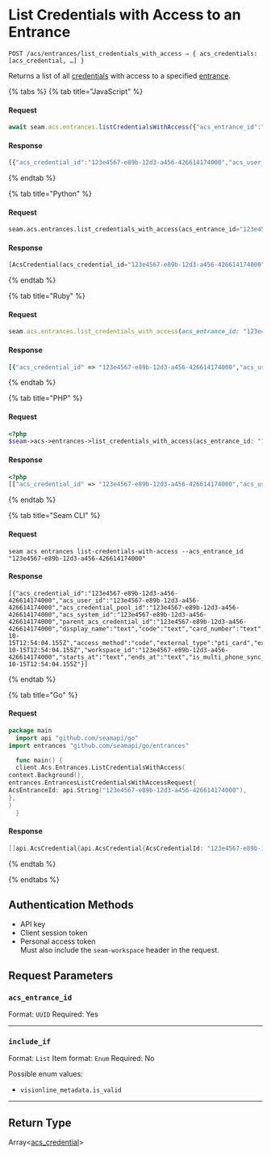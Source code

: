 # List Credentials with Access to an Entrance

```
POST /acs/entrances/list_credentials_with_access ⇒ { acs_credentials: [acs_credential, …] }
```

Returns a list of all [credentials](../../../capability-guides/access-systems/managing-credentials.md) with access to a specified [entrance](../../../capability-guides/access-systems/retrieving-entrance-details.md).

{% tabs %}
{% tab title="JavaScript" %}
#### Request

```javascript
await seam.acs.entrances.listCredentialsWithAccess({"acs_entrance_id":"123e4567-e89b-12d3-a456-426614174000"})
```

#### Response

```javascript
[{"acs_credential_id":"123e4567-e89b-12d3-a456-426614174000","acs_user_id":"123e4567-e89b-12d3-a456-426614174000","acs_credential_pool_id":"123e4567-e89b-12d3-a456-426614174000","acs_system_id":"123e4567-e89b-12d3-a456-426614174000","parent_acs_credential_id":"123e4567-e89b-12d3-a456-426614174000","display_name":"text","code":"text","card_number":"text","is_issued":false,"issued_at":"2024-10-15T12:54:04.155Z","access_method":"code","external_type":"pti_card","external_type_display_name":"text","created_at":"2024-10-15T12:54:04.155Z","workspace_id":"123e4567-e89b-12d3-a456-426614174000","starts_at":"text","ends_at":"text","is_multi_phone_sync_credential":false,"is_latest_desired_state_synced_with_provider":false,"latest_desired_state_synced_with_provider_at":"2024-10-15T12:54:04.155Z"}]
```
{% endtab %}

{% tab title="Python" %}
#### Request

```python
seam.acs.entrances.list_credentials_with_access(acs_entrance_id="123e4567-e89b-12d3-a456-426614174000")
```

#### Response

```python
[AcsCredential(acs_credential_id="123e4567-e89b-12d3-a456-426614174000", acs_user_id="123e4567-e89b-12d3-a456-426614174000", acs_credential_pool_id="123e4567-e89b-12d3-a456-426614174000", acs_system_id="123e4567-e89b-12d3-a456-426614174000", parent_acs_credential_id="123e4567-e89b-12d3-a456-426614174000", display_name="text", code="text", card_number="text", is_issued=false, issued_at="2024-10-15T12:54:04.155Z", access_method="code", external_type="pti_card", external_type_display_name="text", created_at="2024-10-15T12:54:04.155Z", workspace_id="123e4567-e89b-12d3-a456-426614174000", starts_at="text", ends_at="text", is_multi_phone_sync_credential=false, is_latest_desired_state_synced_with_provider=false, latest_desired_state_synced_with_provider_at="2024-10-15T12:54:04.155Z")]
```
{% endtab %}

{% tab title="Ruby" %}
#### Request

```ruby
seam.acs.entrances.list_credentials_with_access(acs_entrance_id: "123e4567-e89b-12d3-a456-426614174000")
```

#### Response

```ruby
[{"acs_credential_id" => "123e4567-e89b-12d3-a456-426614174000","acs_user_id" => "123e4567-e89b-12d3-a456-426614174000","acs_credential_pool_id" => "123e4567-e89b-12d3-a456-426614174000","acs_system_id" => "123e4567-e89b-12d3-a456-426614174000","parent_acs_credential_id" => "123e4567-e89b-12d3-a456-426614174000","display_name" => "text","code" => "text","card_number" => "text","is_issued" => false,"issued_at" => "2024-10-15T12:54:04.155Z","access_method" => "code","external_type" => "pti_card","external_type_display_name" => "text","created_at" => "2024-10-15T12:54:04.155Z","workspace_id" => "123e4567-e89b-12d3-a456-426614174000","starts_at" => "text","ends_at" => "text","is_multi_phone_sync_credential" => false,"is_latest_desired_state_synced_with_provider" => false,"latest_desired_state_synced_with_provider_at" => "2024-10-15T12:54:04.155Z"}]
```
{% endtab %}

{% tab title="PHP" %}
#### Request

```php
<?php
$seam->acs->entrances->list_credentials_with_access(acs_entrance_id: "123e4567-e89b-12d3-a456-426614174000")
```

#### Response

```php
<?php
[["acs_credential_id" => "123e4567-e89b-12d3-a456-426614174000","acs_user_id" => "123e4567-e89b-12d3-a456-426614174000","acs_credential_pool_id" => "123e4567-e89b-12d3-a456-426614174000","acs_system_id" => "123e4567-e89b-12d3-a456-426614174000","parent_acs_credential_id" => "123e4567-e89b-12d3-a456-426614174000","display_name" => "text","code" => "text","card_number" => "text","is_issued" => false,"issued_at" => "2024-10-15T12:54:04.155Z","access_method" => "code","external_type" => "pti_card","external_type_display_name" => "text","created_at" => "2024-10-15T12:54:04.155Z","workspace_id" => "123e4567-e89b-12d3-a456-426614174000","starts_at" => "text","ends_at" => "text","is_multi_phone_sync_credential" => false,"is_latest_desired_state_synced_with_provider" => false,"latest_desired_state_synced_with_provider_at" => "2024-10-15T12:54:04.155Z"]]
```
{% endtab %}

{% tab title="Seam CLI" %}
#### Request

```seam_cli
seam acs entrances list-credentials-with-access --acs_entrance_id "123e4567-e89b-12d3-a456-426614174000"
```

#### Response

```seam_cli
[{"acs_credential_id":"123e4567-e89b-12d3-a456-426614174000","acs_user_id":"123e4567-e89b-12d3-a456-426614174000","acs_credential_pool_id":"123e4567-e89b-12d3-a456-426614174000","acs_system_id":"123e4567-e89b-12d3-a456-426614174000","parent_acs_credential_id":"123e4567-e89b-12d3-a456-426614174000","display_name":"text","code":"text","card_number":"text","is_issued":false,"issued_at":"2024-10-15T12:54:04.155Z","access_method":"code","external_type":"pti_card","external_type_display_name":"text","created_at":"2024-10-15T12:54:04.155Z","workspace_id":"123e4567-e89b-12d3-a456-426614174000","starts_at":"text","ends_at":"text","is_multi_phone_sync_credential":false,"is_latest_desired_state_synced_with_provider":false,"latest_desired_state_synced_with_provider_at":"2024-10-15T12:54:04.155Z"}]
```
{% endtab %}

{% tab title="Go" %}
#### Request

```go
package main
  import api "github.com/seamapi/go"
import entrances "github.com/seamapi/go/entrances"

  func main() {
  client.Acs.Entrances.ListCredentialsWithAccess(
context.Background(),
entrances.EntrancesListCredentialsWithAccessRequest{
AcsEntranceId: api.String("123e4567-e89b-12d3-a456-426614174000"),
},
)
  }
```

#### Response

```go
[]api.AcsCredential{api.AcsCredential{AcsCredentialId: "123e4567-e89b-12d3-a456-426614174000", AcsUserId: "123e4567-e89b-12d3-a456-426614174000", AcsCredentialPoolId: "123e4567-e89b-12d3-a456-426614174000", AcsSystemId: "123e4567-e89b-12d3-a456-426614174000", ParentAcsCredentialId: "123e4567-e89b-12d3-a456-426614174000", DisplayName: "text", Code: "text", CardNumber: "text", IsIssued: false, IssuedAt: "2024-10-15T12:54:04.155Z", AccessMethod: "code", ExternalType: "pti_card", ExternalTypeDisplayName: "text", CreatedAt: "2024-10-15T12:54:04.155Z", WorkspaceId: "123e4567-e89b-12d3-a456-426614174000", StartsAt: "text", EndsAt: "text", IsMultiPhoneSyncCredential: false, IsLatestDesiredStateSyncedWithProvider: false, LatestDesiredStateSyncedWithProviderAt: "2024-10-15T12:54:04.155Z"}}
```
{% endtab %}

{% endtabs %}

## Authentication Methods

- API key
- Client session token
- Personal access token
  <br>Must also include the `seam-workspace` header in the request.

## Request Parameters

### `acs_entrance_id`

Format: `UUID`
Required: Yes

***

### `include_if`

Format: `List`
Item format: `Enum`
Required: No

Possible enum values:
- `visionline_metadata.is_valid`

***

## Return Type

Array<[acs\_credential](./)>

